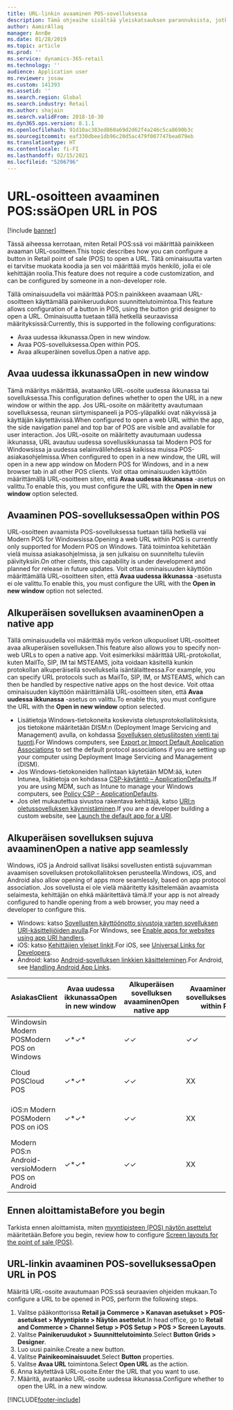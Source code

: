 ```yaml
---
title: URL-linkin avaaminen POS-sovelluksessa
description: Tämä ohjeaihe sisältää yleiskatsauksen parannuksista, jotka on tehty Dynamics 365 Commercen tuote- ja asiakashakuihin.
author: AamirAllaq
manager: AnnBe
ms.date: 01/28/2019
ms.topic: article
ms.prod: ''
ms.service: dynamics-365-retail
ms.technology: ''
audience: Application user
ms.reviewer: josaw
ms.custom: 141393
ms.assetid: ''
ms.search.region: Global
ms.search.industry: Retail
ms.author: shajain
ms.search.validFrom: 2018-10-30
ms.dyn365.ops.version: 8.1.1
ms.openlocfilehash: 91d10ac383ed860a69d2d62f4a246c5ca8690b3c
ms.sourcegitcommit: eaf330dbee1db96c20d5ac479f007747bea079eb
ms.translationtype: HT
ms.contentlocale: fi-FI
ms.lasthandoff: 02/15/2021
ms.locfileid: "5206796"
---
```

# <a name="open-url-in-pos"></a><span data-ttu-id="fc920-103">URL-osoitteen avaaminen POS:ssä</span><span class="sxs-lookup"><span data-stu-id="fc920-103">Open URL in POS</span></span>

[!include [banner](includes/banner.md)]

<span data-ttu-id="fc920-104">Tässä aiheessa kerrotaan, miten Retail POS:ssä voi määrittää painikkeen avaaman URL-osoitteen.</span><span class="sxs-lookup"><span data-stu-id="fc920-104">This topic describes how you can configure a button in Retail point of sale (POS) to open a URL.</span></span> <span data-ttu-id="fc920-105">Tätä ominaisuutta varten ei tarvitse muokata koodia ja sen voi määrittää myös henkilö, jolla ei ole kehittäjän roolia.</span><span class="sxs-lookup"><span data-stu-id="fc920-105">This feature does not require a code customization, and can be configured by someone in a non-developer role.</span></span> 

<span data-ttu-id="fc920-106">Tällä ominaisuudella voi määrittää POS:n painikkeen avaamaan URL-osoitteen käyttämällä painikeruudukon suunnittelutoimintoa.</span><span class="sxs-lookup"><span data-stu-id="fc920-106">This feature allows configuration of a button in POS, using the button grid designer to open a URL.</span></span> <span data-ttu-id="fc920-107">Ominaisuutta tuetaan tällä hetkellä seuraavissa määrityksissä:</span><span class="sxs-lookup"><span data-stu-id="fc920-107">Currently, this is supported in the following configurations:</span></span>

- <span data-ttu-id="fc920-108">Avaa uudessa ikkunassa.</span><span class="sxs-lookup"><span data-stu-id="fc920-108">Open in new window.</span></span>
- <span data-ttu-id="fc920-109">Avaa POS-sovelluksessa.</span><span class="sxs-lookup"><span data-stu-id="fc920-109">Open within POS.</span></span>
- <span data-ttu-id="fc920-110">Avaa alkuperäinen sovellus.</span><span class="sxs-lookup"><span data-stu-id="fc920-110">Open a native app.</span></span>

## <a name="open-in-new-window"></a><span data-ttu-id="fc920-111">Avaa uudessa ikkunassa</span><span class="sxs-lookup"><span data-stu-id="fc920-111">Open in new window</span></span>

<span data-ttu-id="fc920-112">Tämä määritys määrittää, avataanko URL-osoite uudessa ikkunassa tai sovelluksessa.</span><span class="sxs-lookup"><span data-stu-id="fc920-112">This configuration defines whether to open the URL in a new window or within the app.</span></span> <span data-ttu-id="fc920-113">Jos URL-osoite on määritetty avautumaan sovelluksessa, reunan siirtymispaneeli ja POS-yläpalkki ovat näkyvissä ja käyttäjän käytettävissä.</span><span class="sxs-lookup"><span data-stu-id="fc920-113">When configured to open a web URL within the app, the side navigation panel and top bar of POS are visible and available for user interaction.</span></span> <span data-ttu-id="fc920-114">Jos URL-osoite on määritetty avautumaan uudessa ikkunassa, URL avautuu uudessa sovellusikkunassa tai Modern POS for Windowsissa ja uudessa selainvälilehdessä kaikissa muissa POS-asiakasohjelmissa.</span><span class="sxs-lookup"><span data-stu-id="fc920-114">When configured to open in a new window, the URL will open in a new app window on Modern POS for Windows, and in a new browser tab in all other POS clients.</span></span> <span data-ttu-id="fc920-115">Voit ottaa ominaisuuden käyttöön määrittämällä URL-osoitteen siten, että **Avaa uudessa ikkunassa** -asetus on valittu.</span><span class="sxs-lookup"><span data-stu-id="fc920-115">To enable this, you must configure the URL with the **Open in new window** option selected.</span></span>

## <a name="open-within-pos"></a><span data-ttu-id="fc920-116">Avaaminen POS-sovelluksessa</span><span class="sxs-lookup"><span data-stu-id="fc920-116">Open within POS</span></span>

<span data-ttu-id="fc920-117">URL-osoitteen avaamista POS-sovelluksessa tuetaan tällä hetkellä vai Modern POS for Windowsissa.</span><span class="sxs-lookup"><span data-stu-id="fc920-117">Opening a web URL within POS is currently only supported for Modern POS on Windows.</span></span> <span data-ttu-id="fc920-118">Tätä toimintoa kehitetään vielä muissa asiakasohjelmissa, ja sen julkaisu on suunniteltu tuleviin päivityksiin.</span><span class="sxs-lookup"><span data-stu-id="fc920-118">On other clients, this capability is under development and planned for release in future updates.</span></span> <span data-ttu-id="fc920-119">Voit ottaa ominaisuuden käyttöön määrittämällä URL-osoitteen siten, että **Avaa uudessa ikkunassa** -asetusta ei ole valittu.</span><span class="sxs-lookup"><span data-stu-id="fc920-119">To enable this, you must configure the URL with the **Open in new window** option not selected.</span></span>

## <a name="open-a-native-app"></a><span data-ttu-id="fc920-120">Alkuperäisen sovelluksen avaaminen</span><span class="sxs-lookup"><span data-stu-id="fc920-120">Open a native app</span></span>

<span data-ttu-id="fc920-121">Tällä ominaisuudella voi määrittää myös verkon ulkopuoliset URL-osoitteet avaa alkuperäisen sovelluksen.</span><span class="sxs-lookup"><span data-stu-id="fc920-121">This feature also allows you to specify non-web URLs to open a native app.</span></span> <span data-ttu-id="fc920-122">Voit esimerkiksi määrittää URL-protokollat, kuten MailTo, SIP, IM tai MSTEAMS, joita voidaan käsitellä kunkin protokollan alkuperäisellä sovelluksella isäntälaitteessa.</span><span class="sxs-lookup"><span data-stu-id="fc920-122">For example, you can specify URL protocols such as MailTo, SIP, IM, or MSTEAMS, which can then be handled by respective native apps on the host device.</span></span> <span data-ttu-id="fc920-123">Voit ottaa ominaisuuden käyttöön määrittämällä URL-osoitteen siten, että **Avaa uudessa ikkunassa** -asetus on valittu.</span><span class="sxs-lookup"><span data-stu-id="fc920-123">To enable this, you must configure the URL with the **Open in new window** option selected.</span></span>

- <span data-ttu-id="fc920-124">Lisätietoja Windows-tietokoneita koskevista oletusprotokollaliitoksista, jos tietokone määritetään DISM:n (Deployment Image Servicing and Management) avulla, on kohdassa [Sovelluksen oletusliitosten vienti tai tuonti](https://docs.microsoft.com/windows-hardware/manufacture/desktop/export-or-import-default-application-associations).</span><span class="sxs-lookup"><span data-stu-id="fc920-124">For Windows computers, see [Export or Import Default Application Associations](https://docs.microsoft.com/windows-hardware/manufacture/desktop/export-or-import-default-application-associations) to set the default protocol associations if you are setting up your computer using Deployment Image Servicing and Management (DISM).</span></span>
- <span data-ttu-id="fc920-125">Jos Windows-tietokoneiden hallintaan käytetään MDM:ää, kuten Intunea, lisätietoja on kohdassa [CSP-käytäntö – ApplicationDefaults](https://docs.microsoft.com/windows/client-management/mdm/policy-csp-applicationdefaults).</span><span class="sxs-lookup"><span data-stu-id="fc920-125">If you are using MDM, such as Intune to manage your Windows computers, see [Policy CSP - ApplicationDefaults](https://docs.microsoft.com/windows/client-management/mdm/policy-csp-applicationdefaults).</span></span>
- <span data-ttu-id="fc920-126">Jos olet mukautettua sivustoa rakentava kehittäjä, katso [URI:n oletussovelluksen käynnistäminen](https://docs.microsoft.com/windows/uwp/launch-resume/launch-default-app).</span><span class="sxs-lookup"><span data-stu-id="fc920-126">If you are a developer building a custom website, see [Launch the default app for a URI](https://docs.microsoft.com/windows/uwp/launch-resume/launch-default-app).</span></span>

## <a name="open-a-native-app-seamlessly"></a><span data-ttu-id="fc920-127">Alkuperäisen sovelluksen sujuva avaaminen</span><span class="sxs-lookup"><span data-stu-id="fc920-127">Open a native app seamlessly</span></span>

<span data-ttu-id="fc920-128">Windows, iOS ja Android sallivat lisäksi sovellusten entistä sujuvamman avaamisen sovelluksen protokollaliitoksen perusteella.</span><span class="sxs-lookup"><span data-stu-id="fc920-128">Windows, iOS, and Android also allow opening of apps more seamlessly, based on app protocol association.</span></span> <span data-ttu-id="fc920-129">Jos sovellusta ei ole vielä määritetty käsittelemään avaamista selaimesta, kehittäjän on ehkä määritettävä tämä.</span><span class="sxs-lookup"><span data-stu-id="fc920-129">If your app is not already configured to handle opening from a web browser, you may need a developer to configure this.</span></span>

- <span data-ttu-id="fc920-130">Windows: katso [Sovellusten käyttöönotto sivustoja varten sovelluksen URI-käsittelijöiden avulla](https://docs.microsoft.com/windows/uwp/launch-resume/web-to-app-linking).</span><span class="sxs-lookup"><span data-stu-id="fc920-130">For Windows, see [Enable apps for websites using app URI handlers](https://docs.microsoft.com/windows/uwp/launch-resume/web-to-app-linking).</span></span>
- <span data-ttu-id="fc920-131">iOS: katso [Kehittäjien yleiset linkit](https://developer.apple.com/ios/universal-links/).</span><span class="sxs-lookup"><span data-stu-id="fc920-131">For iOS, see [Universal Links for Developers](https://developer.apple.com/ios/universal-links/).</span></span>
- <span data-ttu-id="fc920-132">Android: katso [Android-sovelluksen linkkien käsitteleminen](https://developer.android.com/training/app-links/).</span><span class="sxs-lookup"><span data-stu-id="fc920-132">For Android, see [Handling Android App Links](https://developer.android.com/training/app-links/).</span></span>

| <span data-ttu-id="fc920-133">Asiakas</span><span class="sxs-lookup"><span data-stu-id="fc920-133">Client</span></span>                | <span data-ttu-id="fc920-134">Avaa uudessa ikkunassa</span><span class="sxs-lookup"><span data-stu-id="fc920-134">Open in new window</span></span> | <span data-ttu-id="fc920-135">Alkuperäisen sovelluksen avaaminen</span><span class="sxs-lookup"><span data-stu-id="fc920-135">Open native app</span></span> | <span data-ttu-id="fc920-136">Avaaminen POS-sovelluksessa</span><span class="sxs-lookup"><span data-stu-id="fc920-136">Open within POS</span></span> | <span data-ttu-id="fc920-137">Yksityiskohdat</span><span class="sxs-lookup"><span data-stu-id="fc920-137">Details</span></span>                           |
|-----------------------|--------------------|-----------------|-----------------|-----------------------------------|
| <span data-ttu-id="fc920-138">Windowsin Modern POS</span><span class="sxs-lookup"><span data-stu-id="fc920-138">Modern POS on Windows</span></span> | <span data-ttu-id="fc920-139">✓\*</span><span class="sxs-lookup"><span data-stu-id="fc920-139">✓\*</span></span>                | <span data-ttu-id="fc920-140">✓</span><span class="sxs-lookup"><span data-stu-id="fc920-140">✓</span></span>               | <span data-ttu-id="fc920-141">✓</span><span class="sxs-lookup"><span data-stu-id="fc920-141">✓</span></span>              | <span data-ttu-id="fc920-142">\* Avautuu uudessa Modern POS -ikkunassa</span><span class="sxs-lookup"><span data-stu-id="fc920-142">\* Opens in new Modern POS window</span></span> |
| <span data-ttu-id="fc920-143">Cloud POS</span><span class="sxs-lookup"><span data-stu-id="fc920-143">Cloud POS</span></span>             | <span data-ttu-id="fc920-144">✓\*</span><span class="sxs-lookup"><span data-stu-id="fc920-144">✓\*</span></span>                | <span data-ttu-id="fc920-145">✓</span><span class="sxs-lookup"><span data-stu-id="fc920-145">✓</span></span>               | <span data-ttu-id="fc920-146">X</span><span class="sxs-lookup"><span data-stu-id="fc920-146">X</span></span>              | <span data-ttu-id="fc920-147">\* Avautuu uudessa selainvälilehdessä</span><span class="sxs-lookup"><span data-stu-id="fc920-147">\* Opens in new browser tab</span></span>        |
| <span data-ttu-id="fc920-148">iOS:n Modern POS</span><span class="sxs-lookup"><span data-stu-id="fc920-148">Modern POS on iOS</span></span>     | <span data-ttu-id="fc920-149">✓\*</span><span class="sxs-lookup"><span data-stu-id="fc920-149">✓\*</span></span>                | <span data-ttu-id="fc920-150">✓</span><span class="sxs-lookup"><span data-stu-id="fc920-150">✓</span></span>               | <span data-ttu-id="fc920-151">X</span><span class="sxs-lookup"><span data-stu-id="fc920-151">X</span></span>              | <span data-ttu-id="fc920-152">\* Avautuu uudessa selainvälilehdessä</span><span class="sxs-lookup"><span data-stu-id="fc920-152">\* Opens in new browser tab</span></span>        |
| <span data-ttu-id="fc920-153">Modern POS:n Android-versio</span><span class="sxs-lookup"><span data-stu-id="fc920-153">Modern POS on Android</span></span> | <span data-ttu-id="fc920-154">✓\*</span><span class="sxs-lookup"><span data-stu-id="fc920-154">✓\*</span></span>                | <span data-ttu-id="fc920-155">✓</span><span class="sxs-lookup"><span data-stu-id="fc920-155">✓</span></span>               | <span data-ttu-id="fc920-156">X</span><span class="sxs-lookup"><span data-stu-id="fc920-156">X</span></span>              | <span data-ttu-id="fc920-157">\* Avautuu uudessa selainvälilehdessä</span><span class="sxs-lookup"><span data-stu-id="fc920-157">\* Opens in new browser tab</span></span>        |

## <a name="before-you-begin"></a><span data-ttu-id="fc920-158">Ennen aloittamista</span><span class="sxs-lookup"><span data-stu-id="fc920-158">Before you begin</span></span>

<span data-ttu-id="fc920-159">Tarkista ennen aloittamista, miten [myyntipisteen (POS) näytön asettelut](pos-screen-layouts.md) määritetään.</span><span class="sxs-lookup"><span data-stu-id="fc920-159">Before you begin, review how to configure [Screen layouts for the point of sale (POS)](pos-screen-layouts.md).</span></span>

## <a name="open-url-in-pos"></a><span data-ttu-id="fc920-160">URL-linkin avaaminen POS-sovelluksessa</span><span class="sxs-lookup"><span data-stu-id="fc920-160">Open URL in POS</span></span>

<span data-ttu-id="fc920-161">Määritä URL-osoite avautumaan POS:ssä seuraavien ohjeiden mukaan.</span><span class="sxs-lookup"><span data-stu-id="fc920-161">To configure a URL to be opened in POS, perform the following steps.</span></span>

1. <span data-ttu-id="fc920-162">Valitse pääkonttorissa **Retail ja Commerce \> Kanavan asetukset \> POS-asetukset \> Myyntipiste \> Näytön asettelut**.</span><span class="sxs-lookup"><span data-stu-id="fc920-162">In head office, go to **Retail and Commerce \> Channel Setup \> POS Setup \> POS \> Screen Layouts**.</span></span>
2. <span data-ttu-id="fc920-163">Valitse **Painikeruudukot \> Suunnittelutoiminto**.</span><span class="sxs-lookup"><span data-stu-id="fc920-163">Select **Button Grids \> Designer**.</span></span>
3. <span data-ttu-id="fc920-164">Luo uusi painike.</span><span class="sxs-lookup"><span data-stu-id="fc920-164">Create a new button.</span></span>
4. <span data-ttu-id="fc920-165">Valitse **Painikeominaisuudet**.</span><span class="sxs-lookup"><span data-stu-id="fc920-165">Select **Button** properties.</span></span>
5. <span data-ttu-id="fc920-166">Valitse **Avaa URL** toimintona.</span><span class="sxs-lookup"><span data-stu-id="fc920-166">Select **Open URL** as the action.</span></span>
6. <span data-ttu-id="fc920-167">Anna käytettävä URL-osoite.</span><span class="sxs-lookup"><span data-stu-id="fc920-167">Enter the URL that you want to use.</span></span>
7. <span data-ttu-id="fc920-168">Määritä, avataanko URL-osoite uudessa ikkunassa.</span><span class="sxs-lookup"><span data-stu-id="fc920-168">Configure whether to open the URL in a new window.</span></span>


[!INCLUDE[footer-include](../includes/footer-banner.md)]